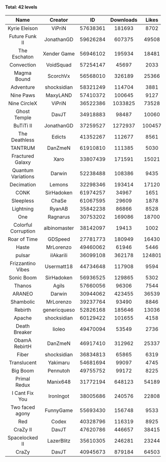 #### Total: 42 levels

| Name | Creator | ID | Downloads | Likes |
|:---:|:---:|:---:|:---:|:---:|
| Kyrie Eleison | ViPriN | 57638361 | 181693 | 8702
| Future Funk II | JonathanGD | 59626284 | 607375 | 49508
| The Eschaton | Xender Game | 56946102 | 195934 | 18481
| Convection | VoidSquad | 57254147 | 45697 | 2033
| Magma Bound | ScorchVx | 56568010 | 326189 | 25366
| Adventure | shocksidian | 58321249 | 114704 | 3881
| Nine Paws | MaxyLAND | 57410372 | 100645 | 9127
| Nine CircleX | ViPriN | 36522386 | 1033825 | 73528
| Ghost Temple | DavJT | 34918883 | 98487 | 10060
| BuTiTi II | JonathanGD | 37259527 | 1272937 | 100457
| The Deathless | Edicts | 41352267 | 112677 | 8561
| TANTRUM | DanZmeN | 61910810 | 111385 | 5030
| Fractured Galaxy  | Xaro | 33807439 | 171591 | 15021
| Quantum Variations | Darwin | 52238488 | 108386 | 9435
| Decimation | Lemons | 32298346 | 193414 | 17120
| CONK | SirHadoken | 61974257 | 34967 | 1651
| Sleepless | ChaSe | 61067595 | 29609 | 1878
| Lightning | RyanAB | 35842238 | 86866 | 8528
| One | Ragnarus | 30753202 | 169086 | 18700
| Colorful Corruption | albinomaster | 38142097 | 19413 | 1002
| Roar of Time | GDSpeed | 27781773 | 180949 | 16430
| Haste | MrLorenzo | 49460062 | 61946 | 5446
| pulsar | iIAkariIi | 36099108 | 362178 | 124801
| Frizzantino Vibes | Usermatt18 | 44734648 | 117908 | 9594
| Sonic Boom | SirHadoken | 56936525 | 129865 | 5302
| Thanos | Agils | 57660056 | 96306 | 7544
| ARANEO | Darwin | 30944062 | 423455 | 36539
| Shambolic | MrLorenzo | 39237764 | 93490 | 8846
| Rebirth | genericqueso | 52826168 | 185646 | 13036
| Apache | shocksidian | 60129422 | 101655 | 4158
| Death Breaker | lioleo | 49470094 | 53549 | 2736
| ObamA RebirtH | DanZmeN | 46917410 | 312962 | 25337
| Fiber | shocksidian | 36834813 | 65865 | 6319
| Translucent | Yakimaru | 54681694 | 99097 | 4745
| Big Boom | Pennutoh | 49755752 | 99172 | 8225
| Primal Redux | Manix648 | 31772194 | 648123 | 54189
| I Cant Fix You | IronIngot | 38005686 | 240576 | 22808
| Two faced agony | FunnyGame | 55693430 | 156748 | 9533
| Red | Codex | 40328796 | 116319 | 8925
| CraZy II | DavJT | 47620786 | 446657 | 38415
| Spacelocked II | LazerBlitz | 35610305 | 246281 | 23244
| CraZy | DavJT | 40945673 | 879184 | 64503
